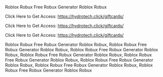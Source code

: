 Roblox Robux Free Robux Generator Roblox Robux

Click Here to Get Access: https://hydrotech.click/giftcards/

Click Here to Get Access: https://hydrotech.click/giftcards/

Click Here to Get Access: https://hydrotech.click/giftcards/

Roblox Robux Free Robux Generator Roblox Robux, Roblox Robux Free Robux Generator Roblox Robux, Roblox Robux Free Robux Generator Roblox Robux, Roblox Robux Free Robux Generator Roblox Robux, Roblox Robux Free Robux Generator Roblox Robux, Roblox Robux Free Robux Generator Roblox Robux, Roblox Robux Free Robux Generator Roblox Robux, Roblox Robux Free Robux Generator Roblox Robux
